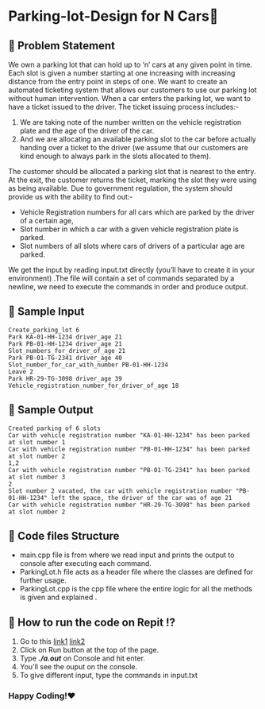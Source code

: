 # Parking-lot-Design for N Cars🚗
## 📌 Problem Statement
We own a parking lot that can hold up to ‘n’ cars at any given point in time. Each slot is given a number starting at one increasing with increasing distance from the entry point in steps of one. We want to create an automated ticketing system that allows our customers to use our parking lot without human intervention.
When a car enters the parking lot, we want to have a ticket issued to the driver. The ticket issuing process includes:- 
1. We are taking note of the number written on the vehicle registration plate and the age of the driver of the car.
2. And we are allocating an available parking slot to the car before actually handing over a ticket to the driver (we assume that our customers are kind enough to always park in the slots allocated to them).

The customer should be allocated a parking slot that is nearest to the entry. At the exit, the customer returns the ticket, marking the slot they were using as being available.
Due to government regulation, the system should provide us with the ability to find out:-
* Vehicle Registration numbers for all cars which are parked by the driver of a certain age,
* Slot number in which a car with a given vehicle registration plate is parked. 
* Slot numbers of all slots where cars of drivers of a particular age are parked.

We get the input by reading input.txt directly (you’ll have to create it in your environment) .The file will contain a set of commands separated by a newline, we need to execute the commands in order and produce output.

## 📌 Sample Input
```
Create_parking_lot 6
Park KA-01-HH-1234 driver_age 21
Park PB-01-HH-1234 driver_age 21
Slot_numbers_for_driver_of_age 21
Park PB-01-TG-2341 driver_age 40
Slot_number_for_car_with_number PB-01-HH-1234
Leave 2
Park HR-29-TG-3098 driver_age 39
Vehicle_registration_number_for_driver_of_age 18
```

## 📌 Sample Output
```
Created parking of 6 slots
Car with vehicle registration number "KA-01-HH-1234" has been parked at slot number 1
Car with vehicle registration number "PB-01-HH-1234" has been parked at slot number 2
1,2
Car with vehicle registration number "PB-01-TG-2341" has been parked at slot number 3
2
Slot number 2 vacated, the car with vehicle registration number "PB-01-HH-1234" left the space, the driver of the car was of age 21
Car with vehicle registration number "HR-29-TG-3098" has been parked at slot number 2
```

## 📌 Code files Structure
* main.cpp file is from where we read input and prints the output to console after executing each command.
* ParkingLot.h file acts as a header file where the classes are defined for further usage.
* ParkingLot.cpp is the cpp file where the entire logic for all the methods is given and explained .

## 📌 How to run the code on Repit ⁉
1. Go to this [link1](https://replit.com/join/wkyuzitoop-priyalbhatewara) [link2](https://replit.com/@PriyalBhatewara/Parking-lot-Design#main.cpp)
2. Click on Run button at the top of the page.
3. Type  ***./a.out***  on Console and hit enter.
4. You'll see the ouput on the console.
5. To give different input, type the commands in input.txt




### Happy Coding!❤
